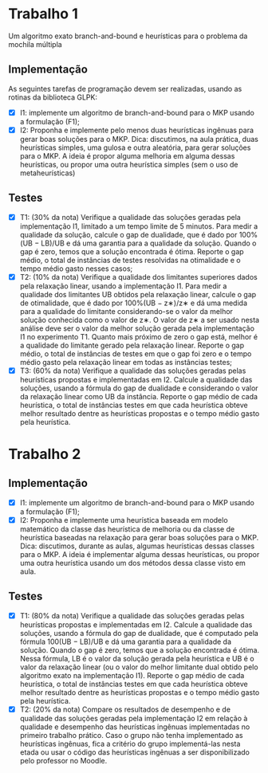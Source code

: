 # Trabalho 1
Um algoritmo exato branch-and-bound e heurísticas para o problema da mochila múltipla

## Implementação
As seguintes tarefas de programação devem ser realizadas, usando as rotinas da biblioteca GLPK:
- [x] I1: implemente um algoritmo de branch-and-bound para o MKP usando a formulação (F1);
- [x] I2: Proponha e implemente pelo menos duas heurísticas ingênuas para gerar boas soluções para o
MKP. Dica: discutimos, na aula prática, duas heurísticas simples, uma gulosa e outra aleatória, para gerar soluções para o MKP. A ideia é propor alguma melhoria em alguma dessas heurísticas, ou propor uma outra heurística simples (sem o uso de metaheurísticas)

## Testes
- [x] T1: (30% da nota) Verifique a qualidade das soluções geradas pela implementação I1, limitado a um
tempo limite de 5 minutos. Para medir a qualidade da solução, calcule o gap de dualidade, que é
dado por 100%(UB − LB)/UB e dá uma garantia para a qualidade da solução. Quando o gap é
zero, temos que a solução encontrada é ótima. Reporte o gap médio, o total de instâncias de testes
resolvidas na otimalidade e o tempo médio gasto nesses casos;
- [x] T2: (10% da nota) Verifique a qualidade dos limitantes superiores dados pela relaxação linear, usando a
implementação I1. Para medir a qualidade dos limitantes UB obtidos pela relaxação linear, calcule
o gap de otimalidade, que é dado por 100%(UB − z∗)/z∗ e dá uma medida para a qualidade do
limitante considerando-se o valor da melhor solução conhecida como o valor de z∗. O valor de
z∗ a ser usado nesta análise deve ser o valor da melhor solução gerada pela implementação I1 no
experimento T1. Quanto mais próximo de zero o gap está, melhor é a qualidade do limitante gerado
pela relaxação linear. Reporte o gap médio, o total de instâncias de testes em que o gap foi zero e
o tempo médio gasto pela relaxação linear em todas as instâncias testes;
- [x] T3: (60% da nota) Verifique a qualidade das soluções geradas pelas heurísticas propostas e implementadas em I2. Calcule a qualidade das soluções, usando a fórmula do gap de dualidade e considerando
o valor da relaxação linear como UB da instância. Reporte o gap médio de cada heurística, o total
de instâncias testes em que cada heurística obteve melhor resultado dentre as heurísticas propostas
e o tempo médio gasto pela heurística.

# Trabalho 2

## Implementação
- [x] I1: implemente um algoritmo de branch-and-bound para o MKP usando a formulação (F1);
- [x] I2: Proponha e implemente uma heurística baseada em modelo matemático da classe das heurística de
melhoria ou da classe de heurística baseadas na relaxação para gerar boas soluções para o MKP.
Dica: discutimos, durante as aulas, algumas heurísticas dessas classes para o MKP. A
ideia é implementar alguma dessas heurísticas, ou propor uma outra heurística usando
um dos métodos dessa classe visto em aula.

## Testes

- [x] T1: (80% da nota) Verifique a qualidade das soluções geradas pelas heurísticas propostas e implementadas em I2. Calcule a qualidade das soluções, usando a fórmula do gap de dualidade, que é computado
pela fórmula 100(UB − LB)/UB e dá uma garantia para a qualidade da solução. Quando o gap
é zero, temos que a solução encontrada é ótima. Nessa fórmula, LB é o valor da solução gerada
pela heurística e UB é o valor da relaxação linear (ou o valor do melhor limitante dual obtido pelo
algoritmo exato na implementação I1). Reporte o gap médio de cada heurística, o total de instâncias
testes em que cada heurística obteve melhor resultado dentre as heurísticas propostas e o tempo
médio gasto pela heurística.
- [x] T2: (20% da nota) Compare os resultados de desempenho e de qualidade das soluções geradas pela
implementação I2 em relação à qualidade e desempenho das heurísticas ingênuas implementadas
no primeiro trabalho prático. Caso o grupo não tenha implementado as heurísticas ingênuas, fica
a critério do grupo implementá-las nesta etada ou usar o código das heurísticas ingênuas a ser
disponibilizado pelo professor no Moodle.
